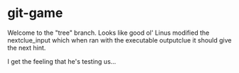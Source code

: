git-game
========

Welcome to the "tree" branch. Looks like good ol' 
Linus modified the nextclue_input which when ran
with the executable outputclue it should give the
next hint.

I get the feeling that he's testing us...

